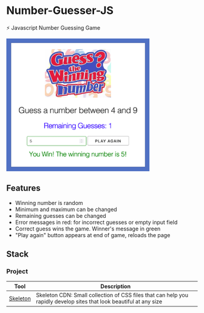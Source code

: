 # Number-Guesser-JS
⚡ Javascript Number Guessing Game

<img src="https://raw.githubusercontent.com/jtc27/Number-Guesser-JS/main/img/app-img.png" height="350">

## Features
* Winning number is random 
* Minimum and maximum can be changed
* Remaining guesses can be changed
* Error messages in red: for incorrect guesses or empty input field
* Correct guess wins the game.  Winner's message in green
* "Play again" button appears at end of game, reloads the page

## Stack

### Project

| Tool  | Description |
| ------------- | ------------- |
|  [Skeleton](https://cdnjs.com/libraries/skeleton)  | Skeleton CDN: Small collection of CSS files that can help you rapidly develop sites that look beautiful at any size  |




